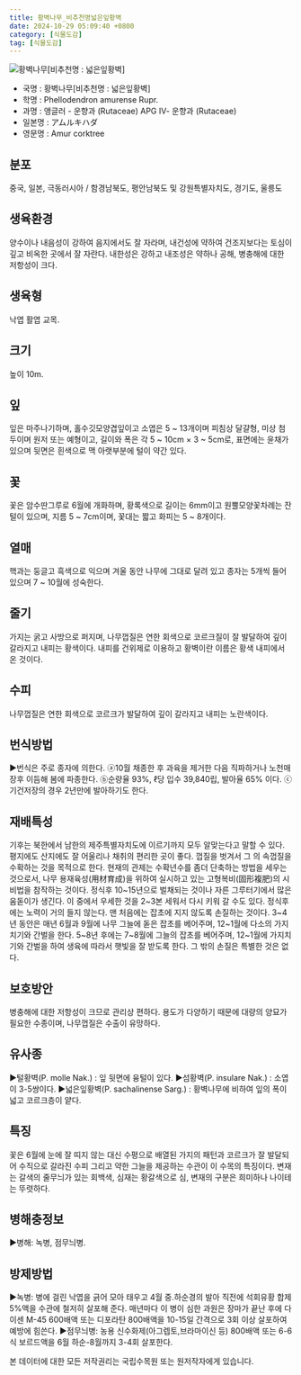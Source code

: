 ```yaml
---
title: 황벽나무_비추천명넓은잎황벽
date: 2024-10-29 05:09:40 +0800
category: [식물도감]
tag: [식물도감]
---
```




![황벽나무[비추천명 : 넓은잎황벽]](/fileUpload/plants/basic/Rutaceae/Phellodendron/12140/1_th2.JPG)
- 국명 : 황벽나무[비추천명 : 넓은잎황벽]
- 학명 : Phellodendron amurense Rupr.
- 과명 : 앵글러 - 운향과 (Rutaceae) APG Ⅳ- 운향과 (Rutaceae)
- 일본명 : アムルキハダ
- 영문명 : Amur corktree


## 분포
중국, 일본, 극동러시아 / 함경남북도, 평안남북도 및 강원특별자치도, 경기도, 울릉도
## 생육환경
양수이나 내음성이 강하여 음지에서도 잘 자라며, 내건성에 약하여 건조지보다는 토심이 깊고 비옥한 곳에서 잘 자란다. 내한성은 강하고 내조성은 약하나 공해, 병충해에 대한 저항성이 크다.
## 생육형
낙엽 활엽 교목. 
## 크기
높이 10m.
## 잎
잎은 마주나기하며, 홀수깃모양겹잎이고 소엽은 5 ~ 13개이며 피침상 달걀형, 미상 첨두이며 원저 또는 예형이고, 길이와 폭은 각 5 ~ 10cm × 3 ~ 5cm로, 표면에는 윤채가 있으며 뒷면은 흰색으로 맥 아랫부분에 털이 약간 있다.
## 꽃
꽃은 암수딴그루로 6월에 개화하며, 황록색으로 길이는 6mm이고 원뿔모양꽃차례는 잔털이 있으며, 지름 5 ~ 7cm이며, 꽃대는 짧고 화피는 5 ~ 8개이다.
## 열매
핵과는 둥글고 흑색으로 익으며 겨울 동안 나무에 그대로 달려 있고 종자는 5개씩 들어 있으며 7 ~ 10월에 성숙한다. 
## 줄기
가지는 굵고 사방으로 퍼지며, 나무껍질은 연한 회색으로 코르크질이 잘 발달하여 깊이 갈라지고 내피는 황색이다. 내피를 건위제로 이용하고 황벽이란 이름은 황색 내피에서 온 것이다.
## 수피
나무껍질은 연한 회색으로 코르크가 발달하여 깊이 갈라지고 내피는 노란색이다.
## 번식방법
▶번식은 주로 종자에 의한다. ⓐ10월 채종한 후 과육을 제거한 다음 직파하거나 노천매장후 이듬해 봄에 파종한다. ⓑ순량율 93%, ℓ당 입수 39,840립, 발아율 65% 이다.ⓒ기건저장의 경우 2년만에 발아하기도 한다.
## 재배특성
기후는 북한에서 남한의 제주특별자치도에 이르기까지 모두 알맞는다고 말할 수 있다. 평지에도 산지에도 잘 어울리나 채취의 편리한 곳이 좋다. 껍질을 벗겨서 그 의 속껍질을 수확하는 것을 목적으로 한다. 현재의 관제는 수확년수를 좀더 단축하는 방법을 세우는 것으로서, 나무 용재육성(用材育成)을 위하여 실시하고 있는 고형복비(固形複肥)의 시비법을 참작하는 것이다. 정식후 10~15년으로 벌채되는 것이나 자른 그루터기에서 많은 움돋이가 생긴다. 이 중에서 우세한 것을 2~3본 세워서 다시 키워 갈 수도 있다.  정식후에는 노력이 거의 들지 않는다. 맨 처음에는 잡초에 지지 않도록 손질하는 것이다. 3~4년 동안은 매년 6월과 9월에 나무 그늘에 돋은 잡초를 베어주며, 12~1월에 다소의 가지치기와 간벌을 한다. 5~8년 후에는 7~8월에 그늘의 잡초를 베어주며, 12~1월에 가지치기와 간벌을 하여 생육에 따라서 햇빛을 잘 받도록 한다. 그 밖의 손질은 특별한 것은 없다.
## 보호방안
병충해에 대한 저항성이 크므로 관리상 편하다. 용도가  다양하기 때문에 대량의 양묘가 필요한 수종이며, 나무껍질은 수출이 유망하다.
## 유사종
▶털황벽(P. molle Nak.) : 잎 뒷면에 융털이 있다. ▶섬황벽(P. insulare Nak.) : 소엽이 3-5쌍이다. ▶넓은잎황벽(P. sachalinense Sarg.) : 황벽나무에 비하여 잎의 폭이 넓고 코르크층이 얕다.
## 특징
꽃은 6월에 눈에 잘 띠지 않는 대신 수평으로 배열된 가지의 패턴과 코르크가 잘 발달되어 수직으로 갈라진 수피 그리고 약한 그늘을 제공하는 수관이 이 수목의 특징이다. 변재는 갈색의 줄무늬가 있는 회백색, 심재는 황갈색으로 심, 변재의 구분은 희미하나 나이테는 뚜렷하다.
## 병해충정보
▶병해: 녹병, 점무늬병.
## 방제방법
▶녹병: 병에 걸린 낙엽을 긁어 모아 태우고 4월 중.하순경의 발아 직전에 석회유황 합제 5%액을 수관에 철저히 살포해 준다. 매년마다 이 병이 심한 과원은 장마가 끝난 후에 다이센 M-45 600배액 또는 디포라탄 800배액을 10-15일 간격으로 3회 이상 살포하여 예방에 힘쓴다.▶점무늬병: 농용 신수화제(아그렙토,브라마이신 등) 800배액 또는 6-6식 보르드액을 6월 하순-8월까지 3-4회 살포한다.






본 데이터에 대한 모든 저작권리는 국립수목원 또는 원저작자에게 있습니다.
